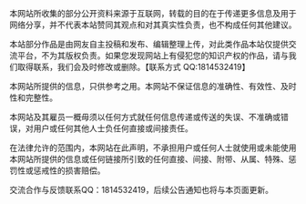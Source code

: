 本网站所收集的部分公开资料来源于互联网，转载的目的在于传递更多信息及用于网络分享，并不代表本站赞同其观点和对其真实性负责，也不构成任何其他建议。

本站部分作品是由网友自主投稿和发布、编辑整理上传，对此类作品本站仅提供交流平台，不为其版权负责。如果您发现网站上有侵犯您的知识产权的作品，请与我们取得联系，我们会及时修改或删除。【联系方式 QQ:1814532419】

本网站所提供的信息，只供参考之用。本网站不保证信息的准确性、有效性、及时性和完整性。

本网站及其雇员一概毋须以任何方式就任何信息传递或传送的失误、不准确或错误，对用户或任何其他人士负任何直接或间接责任。

在法律允许的范围内，本网站在此声明，不承担用户或任何人士就使用或未能使用本网站所提供的信息或任何链接所引致的任何直接、间接、附带、从属、特殊、惩罚性或惩戒性的损害赔偿。

交流合作与反馈联系QQ：1814532419，后续公告通知也将与本页面更新。
